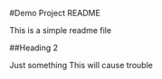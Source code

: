 #Demo Project README

This is a simple readme file

##Heading 2


Just something
This will cause trouble
